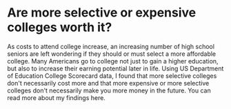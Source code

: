 # Are more selective or expensive colleges worth it?

As costs to attend college increase, an increasing number of high school seniors are left wondering if they should or must select a more affordable college. Many Americans go to college not just to gain a higher education, but also to increase their earning potential later in life. Using US Department of Education College Scorecard data, I found that more selective colleges don't necessarily cost more and that more expensive or more selective colleges don't necessarily make you more money in the future. You can read more about my findings here.